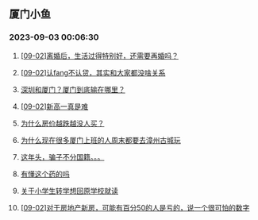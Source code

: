 ## 厦门小鱼 
### 2023-09-03 00:06:30

1. [[09-02]离婚后，生活过得特别好，还需要再婚吗？](http://bbs.xmfish.com/read-htm-tid-18064881.html)

2. [[09-02]认fang不认贷，其实和大家都没啥关系](http://bbs.xmfish.com/read-htm-tid-18064745.html)

3. [深圳和厦门？厦门到底输在哪里？](http://bbs.xmfish.com/read-htm-tid-18064842.html)

4. [[09-02]新高一真是难](http://bbs.xmfish.com/read-htm-tid-18064871.html)

5. [为什么房价越跌越没人买？](http://bbs.xmfish.com/read-htm-tid-18064910.html)

6. [为什么现在很多厦门上班的人周末都要去漳州古城玩](http://bbs.xmfish.com/read-htm-tid-18064948.html)

7. [这年头，骗子不分国籍。。。](http://bbs.xmfish.com/read-htm-tid-18064846.html)

8. [有懂这个药的吗](http://bbs.xmfish.com/read-htm-tid-18064911.html)

9. [关于小学生转学想回原学校就读](http://bbs.xmfish.com/read-htm-tid-18064723.html)

10. [[09-02]对于房地产新房，可能有百分50的人是亏的，说一个很可怕的数字](http://bbs.xmfish.com/read-htm-tid-18064876.html)

